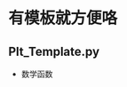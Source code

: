 # 有模板就方便咯

## Plt_Template.py

- 数学函数<img src="file:///C:/Users/XGR/Desktop/回收站%20-%20临时/Template/Analytic%20Extension%20of%20Combinatorial%20Numbers.png" title="" alt="" data-align="center">